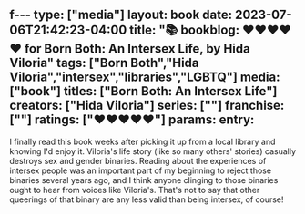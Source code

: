 f---
type: ["media"]
layout: book
date: 2023-07-06T21:42:23-04:00
title: "📚 bookblog: ❤️❤️❤️❤️❤️ for Born Both: An Intersex Life, by Hida Viloria"
tags: ["Born Both","Hida Viloria","intersex","libraries","LGBTQ"]
media: ["book"]
titles: ["Born Both: An Intersex Life"]
creators: ["Hida Viloria"]
series: [""]
franchise: [""]
ratings: ["❤️❤️❤️❤️❤️"]
params:
  entry:
---
I finally read this book weeks after picking it up from a local library and knowing I'd enjoy it. Viloria's life story (like so many others' stories) casually destroys sex and gender binaries. Reading about the experiences of intersex people was an important part of my beginning to reject those binaries several years ago, and I think anyone clinging to those binaries ought to hear from voices like Viloria's. That's not to say that other queerings of that binary are any less valid than being intersex, of course!

